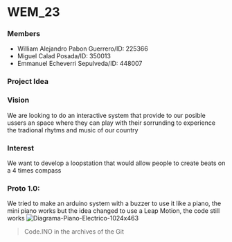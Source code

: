 # WEM_23

### Members 

* William Alejandro Pabon Guerrero/ID: 225366
* Miguel Calad Posada/ID: 350013               
* Emmanuel Echeverri Sepulveda/ID: 448007 


### Project Idea




### Vision

We are looking to do an interactive system that provide to our posible ussers an space where they can play with their sorrunding to experience the tradional rhytms and music of our country


### Interest

We want to develop a loopstation that would allow people to create beats on a 4 times compass


### Proto 1.0: 
We tried to make an arduino system with a buzzer to use it like a piano, the mini piano works but the idea changed to use a Leap Motion, the code still works
![Diagrama-Piano-Electrico-1024x463](https://user-images.githubusercontent.com/84156615/217916693-bf6f049f-c5fc-4a95-85df-6d70629816f7.png)
>Code.INO in the archives of the Git
